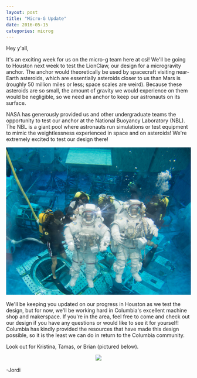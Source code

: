```yaml
---
layout: post
title: "Micro-G Update"
date: 2016-05-15
categories: microg
---
```


Hey y'all,
 
   It's an exciting week for us on the micro-g team here at csi! We'll be going to Houston next week to test the LionClaw, our design for a microgravity anchor. The anchor would theoretically be used by spacecraft visiting near-Earth asteroids, which are essentially asteroids closer to us than Mars is (roughly 50 million miles or less; space scales are weird). Because these asteroids are so small, the amount of gravity we would experience on them would be negligible, so we need an anchor to keep our astronauts on its surface. 

   NASA has generously provided us and other undergraduate teams the opportunity to test our anchor at the National Buoyancy Laboratory (NBL). The NBL is a giant pool where astronauts run simulations or test equipment to mimic the weightlessness experienced in space and on asteroids! We're extremely excited  to test our design there!

   <p align="center">
   	<img src = "/assets/media/img/microg/NBL.jpg" />
   </p>

   We'll be keeping you updated on our progress in Houston as we test the design, but for now, we'll be working hard in Columbia's excellent machine shop and makerspace. If you're in the area, feel free to come and check out our design if you have any questions or would like to see it for yourself! Columbia has kindly provided the resources that have made this design possible, so it is the least we can do in return to the Columbia community. 

   Look out for Kristina, Tamas, or Brian (pictured below). 

   <p align="center">
        <img src = "/assets/media/img/microg/BRIAN_machining" />
   </p>

   -Jordi
